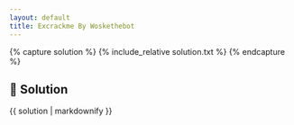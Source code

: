 ```yaml
---
layout: default
title: Excrackme By Woskethebot
---
```


{% capture solution %}
{% include_relative solution.txt %}
{% endcapture %}

## 📝 Solution

{{ solution | markdownify }}
